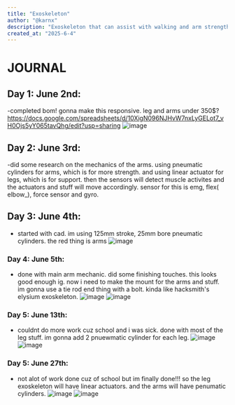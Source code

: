 ```yaml
---
title: "Exoskeleton"
author: "@karnx"
description: "Exoskeleton that can assist with walking and arm strength"
created_at: "2025-6-4"
---
```

# JOURNAL

## Day 1: June 2nd:
-completed bom! gonna make this responsive. leg and arms under 350$? 
https://docs.google.com/spreadsheets/d/10XigN096NJHvW7nxLyGELot7_vH0Ojs5yY065tavQhg/edit?usp=sharing
![image](https://github.com/user-attachments/assets/17e4112a-057d-4861-abb2-e3e8922c6a71)

## Day 2: June 3rd:
-did some research on the mechanics of the arms. using pneumatic cylinders for arms, which is for more strength. and using linear actuator for legs, which is for support. then the sensors will detect muscle activites and the actuators and stuff will move accordingly. sensor for this is emg, flex( elbow_), force sensor and gyro.

## Day 3: June 4th:
- started with cad. im using 125mm stroke, 25mm bore pneumatic cylinders. the red thing is arms
![image](https://github.com/user-attachments/assets/4309e219-1ad6-4e51-971a-c4817f195d8a)

### Day 4: June 5th:
- done with main arm mechanic. did some finishing touches. this looks good enough ig. now i need to make the mount for the arms and stuff. im gonna use a tie rod end thing with a bolt. kinda like hacksmith's elysium exoskeleton.
![image](https://github.com/user-attachments/assets/a112a412-093d-4c60-b98d-025871c9aaef)
![image](https://github.com/user-attachments/assets/4124349a-695d-4f1a-84e1-51ba45b29326)

### Day 5: June 13th:
- couldnt do more work cuz school and i was sick. done with most of the leg stuff. im gonna add 2 pnuewmatic cylinder for each leg.
![image](https://github.com/user-attachments/assets/2489e252-c76f-4aac-a88c-be1defbd5615)
![image](https://github.com/user-attachments/assets/3406c444-4f33-409f-9863-8996bdb13f16)

### Day 5: June 27th:
- not alot of work done cuz of school but im finally done!!! so the leg exoskeleton will have linear actuators. and the arms will have penumatic cylinders.
![image](https://github.com/user-attachments/assets/61385899-a494-4da2-aa56-21619254c280)
![image](https://github.com/user-attachments/assets/8f75c001-1fd6-44a5-b4da-7d85fb33dba5)
